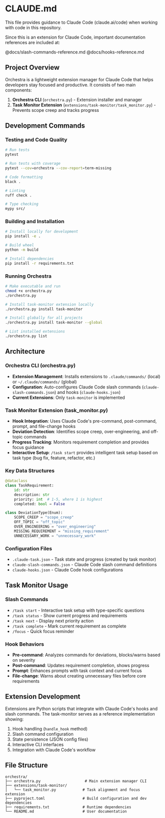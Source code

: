 # CLAUDE.md

This file provides guidance to Claude Code (claude.ai/code) when working with code in this repository.

Since this is an extension for Claude Code, important documentation references are included at:

@docs/slash-commands-reference.md
@docs/hooks-reference.md

## Project Overview

Orchestra is a lightweight extension manager for Claude Code that helps developers stay focused and productive. It consists of two main components:

1. **Orchestra CLI** (`orchestra.py`) - Extension installer and manager
2. **Task Monitor Extension** (`extensions/task-monitor/task_monitor.py`) - Prevents scope creep and tracks progress

## Development Commands

### Testing and Code Quality
```bash
# Run tests
pytest

# Run tests with coverage
pytest --cov=orchestra --cov-report=term-missing

# Code formatting
black .

# Linting
ruff check .

# Type checking
mypy src/
```

### Building and Installation
```bash
# Install locally for development
pip install -e .

# Build wheel
python -m build

# Install dependencies
pip install -r requirements.txt
```

### Running Orchestra
```bash
# Make executable and run
chmod +x orchestra.py
./orchestra.py

# Install task-monitor extension locally
./orchestra.py install task-monitor

# Install globally for all projects
./orchestra.py install task-monitor --global

# List installed extensions
./orchestra.py list
```

## Architecture

### Orchestra CLI (orchestra.py)
- **Extension Management**: Installs extensions to `.claude/commands/` (local) or `~/.claude/commands/` (global)
- **Configuration**: Auto-configures Claude Code slash commands (`claude-slash-commands.json`) and hooks (`claude-hooks.json`)
- **Current Extensions**: Only `task-monitor` is implemented

### Task Monitor Extension (task_monitor.py)
- **Hook Integration**: Uses Claude Code's pre-command, post-command, prompt, and file-change hooks
- **Deviation Detection**: Identifies scope creep, over-engineering, and off-topic commands
- **Progress Tracking**: Monitors requirement completion and provides focus guidance
- **Interactive Setup**: `/task start` provides intelligent task setup based on task type (bug fix, feature, refactor, etc.)

### Key Data Structures
```python
@dataclass
class TaskRequirement:
    id: str
    description: str
    priority: int  # 1-5, where 1 is highest
    completed: bool = False

class DeviationType(Enum):
    SCOPE_CREEP = "scope_creep"
    OFF_TOPIC = "off_topic"
    OVER_ENGINEERING = "over_engineering"
    MISSING_REQUIREMENT = "missing_requirement"
    UNNECESSARY_WORK = "unnecessary_work"
```

### Configuration Files
- `.claude-task.json` - Task state and progress (created by task monitor)
- `claude-slash-commands.json` - Claude Code slash command definitions
- `claude-hooks.json` - Claude Code hook configurations

## Task Monitor Usage

### Slash Commands
- `/task start` - Interactive task setup with type-specific questions
- `/task status` - Show current progress and requirements
- `/task next` - Display next priority action
- `/task complete` - Mark current requirement as complete
- `/focus` - Quick focus reminder

### Hook Behaviors
- **Pre-command**: Analyzes commands for deviations, blocks/warns based on severity
- **Post-command**: Updates requirement completion, shows progress
- **Prompt**: Enhances prompts with task context and current focus
- **File-change**: Warns about creating unnecessary files before core requirements

## Extension Development

Extensions are Python scripts that integrate with Claude Code's hooks and slash commands. The task-monitor serves as a reference implementation showing:

1. Hook handling (`handle_hook` method)
2. Slash command configuration
3. State persistence (JSON config files)
4. Interactive CLI interfaces
5. Integration with Claude Code's workflow

## File Structure

```
orchestra/
├── orchestra.py                    # Main extension manager CLI
├── extensions/task-monitor/
│   └── task_monitor.py            # Task alignment and focus extension
├── pyproject.toml                 # Build configuration and dev dependencies
├── requirements.txt               # Runtime dependencies
└── README.md                      # User documentation
```